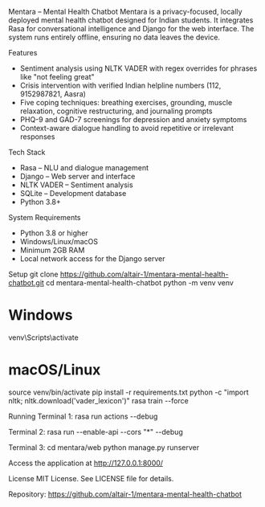 Mentara – Mental Health Chatbot
Mentara is a privacy-focused, locally deployed mental health chatbot designed for Indian students. It integrates Rasa for conversational intelligence and Django for the web interface. The system runs entirely offline, ensuring no data leaves the device.

Features
- Sentiment analysis using NLTK VADER with regex overrides for phrases like "not feeling great"
- Crisis intervention with verified Indian helpline numbers (112, 9152987821, Aasra)
- Five coping techniques: breathing exercises, grounding, muscle relaxation, cognitive restructuring, and journaling prompts
- PHQ-9 and GAD-7 screenings for depression and anxiety symptoms
- Context-aware dialogue handling to avoid repetitive or irrelevant responses

Tech Stack
- Rasa – NLU and dialogue management
- Django – Web server and interface
- NLTK VADER – Sentiment analysis
- SQLite – Development database
- Python 3.8+

System Requirements
- Python 3.8 or higher
- Windows/Linux/macOS
- Minimum 2GB RAM
- Local network access for the Django server

Setup
git clone https://github.com/altair-1/mentara-mental-health-chatbot.git
cd mentara-mental-health-chatbot
python -m venv venv
# Windows
venv\Scripts\activate
# macOS/Linux
source venv/bin/activate
pip install -r requirements.txt
python -c "import nltk; nltk.download('vader_lexicon')"
rasa train --force

Running
Terminal 1:
rasa run actions --debug

Terminal 2:
rasa run --enable-api --cors "*" --debug

Terminal 3:
cd mentara/web
python manage.py runserver

Access the application at http://127.0.0.1:8000/

License
MIT License. See LICENSE file for details.

Repository: https://github.com/altair-1/mentara-mental-health-chatbot